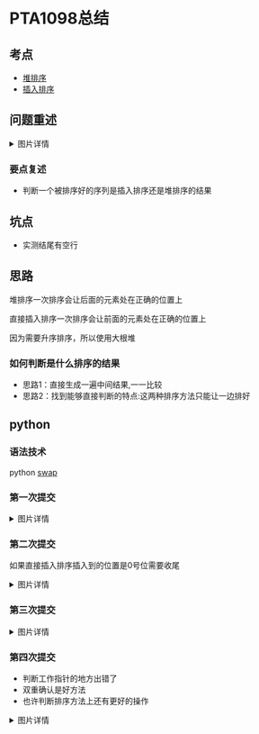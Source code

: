 # PTA1098总结
## 考点
+ [堆排序](https://ednow.github.io/2021/03/04/%E7%8E%8B%E9%81%93-%E6%95%B0%E6%8D%AE%E7%BB%93%E6%9E%84/#%E5%A0%86%E6%8E%92%E5%BA%8F)
+ [插入排序](https://ednow.github.io/2021/03/04/%E7%8E%8B%E9%81%93-%E6%95%B0%E6%8D%AE%E7%BB%93%E6%9E%84/#%E7%9B%B4%E6%8E%A5%E6%8F%92%E5%85%A5%E6%8E%92%E5%BA%8F)


## 问题重述
<details><summary>图片详情</summary><img src="https://raw.githubusercontent.com/ednow/cloudimg/main/githubio/20210810222228.png" alt="找不到图片(Image not found)" onerror="this.onerror=null;this.src='https://gitee.com/ednow/cloudimg/raw/main/githubio/20210810222228.png';" /></details>

### 要点复述
+ 判断一个被排序好的序列是插入排序还是堆排序的结果


## 坑点
+ 实测结尾有空行

## 思路
堆排序一次排序会让后面的元素处在正确的位置上

直接插入排序一次排序会让前面的元素处在正确的位置上

因为需要升序排序，所以使用大根堆


### 如何判断是什么排序的结果
+ 思路1：直接生成一遍中间结果,一一比较
+ 思路2：找到能够直接判断的特点:这两种排序方法只能让一边排好

## python

### 语法技术
python [swap](https://stackoverflow.com/questions/14836228/is-there-a-standardized-method-to-swap-two-variables-in-python)


### 第一次提交
<details><summary>图片详情</summary><img src="https://raw.githubusercontent.com/ednow/cloudimg/main/githubio/20210811191721.png" alt="找不到图片(Image not found)" onerror="this.onerror=null;this.src='https://gitee.com/ednow/cloudimg/raw/main/githubio/20210811191721.png';" /></details>

### 第二次提交
如果直接插入排序插入到的位置是0号位需要收尾

<details><summary>图片详情</summary><img src="https://raw.githubusercontent.com/ednow/cloudimg/main/githubio/20210811193035.png" alt="找不到图片(Image not found)" onerror="this.onerror=null;this.src='https://gitee.com/ednow/cloudimg/raw/main/githubio/20210811193035.png';" /></details>

### 第三次提交

<details><summary>图片详情</summary><img src="https://raw.githubusercontent.com/ednow/cloudimg/main/githubio/20210811194257.png" alt="找不到图片(Image not found)" onerror="this.onerror=null;this.src='https://gitee.com/ednow/cloudimg/raw/main/githubio/20210811194257.png';" /></details>

### 第四次提交

+ 判断工作指针的地方出错了
+ 双重确认是好方法
+ 也许判断排序方法上还有更好的操作


<details><summary>图片详情</summary><img src="https://raw.githubusercontent.com/ednow/cloudimg/main/githubio/20210811203818.png" alt="找不到图片(Image not found)" onerror="this.onerror=null;this.src='https://gitee.com/ednow/cloudimg/raw/main/githubio/20210811203818.png';" /></details>
